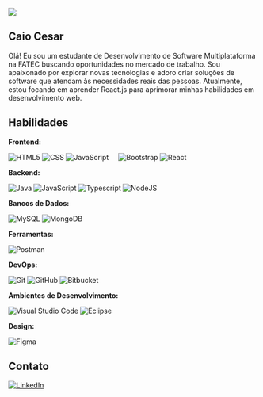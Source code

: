 ![](https://komarev.com/ghpvc/?username=caiocesardev&color=006bed)

## Caio Cesar

Olá!  Eu sou um estudante de Desenvolvimento de Software Multiplataforma na FATEC buscando oportunidades no mercado de trabalho.  Sou apaixonado por explorar novas tecnologias e adoro criar soluções de software que atendam às necessidades reais das pessoas.  Atualmente, estou focando em aprender React.js para aprimorar minhas habilidades em desenvolvimento web.

## Habilidades

**Frontend:**

  ![HTML5](https://img.shields.io/badge/-HTML5-333333?style=flat&logo=HTML5)
  ![CSS](https://img.shields.io/badge/-CSS-333333?style=flat&logo=CSS3&logoColor=1572B6)
  ![JavaScript](https://img.shields.io/badge/-JavaScript-333333?style=flat&logo=javascript)     
  ![Bootstrap](https://img.shields.io/badge/-Bootstrap-333333?style=flat&logo=Bootstrap&logoColor=007396) 
  ![React](https://img.shields.io/badge/-React-333333?style=flat&logo=react)

**Backend:**

![Java](https://img.shields.io/badge/-Java-333333?style=flat&logo=openjdk&logoColor=007396)
![JavaScript](https://img.shields.io/badge/-JavaScript-333333?style=flat&logo=javascript)
![Typescript](https://img.shields.io/badge/-Typescript-333333?style=flat&logo=Typescript&logoColor=007396)
![NodeJS](https://img.shields.io/badge/-NodeJS-333333?style=flat&logo=Node.js&logoColor=007396)


**Bancos de Dados:**

 ![MySQL](https://img.shields.io/badge/-MySQL-333333?style=flat&logo=mysql)
 ![MongoDB](https://img.shields.io/badge/-MongoDB-333333?style=flat&logo=mongodb)

**Ferramentas:**

  ![Postman](https://img.shields.io/badge/-Postman-333333?style=flat&logo=postman)

**DevOps:**

  ![Git](https://img.shields.io/badge/-Git-333333?style=flat&logo=git)
  ![GitHub](https://img.shields.io/badge/-GitHub-333333?style=flat&logo=github)
  ![Bitbucket](https://img.shields.io/badge/-Bitbucket-333333?style=flat&logo=bitbucket)


**Ambientes de Desenvolvimento:**

 ![Visual Studio Code](https://img.shields.io/badge/-Visual%20Studio%20Code-333333?style=flat&logo=visual-studio-code&logoColor=007ACC)
 ![Eclipse](https://img.shields.io/badge/-Eclipse-333333?style=flat&logo=eclipse-ide&logoColor=2C2255)

**Design:**

 ![Figma](https://img.shields.io/badge/-Figma-333333?style=flat&logo=figma&logoColor=007ACC)


## Contato

[![LinkedIn](https://img.shields.io/badge/-Caio%20Cesarr-blue?style=flat-square&logo=Linkedin&logoColor=white&link=https://www.linkedin.com/in/caio-cesar-pena/)](https://www.linkedin.com/in/caio-cesar-pena/)


